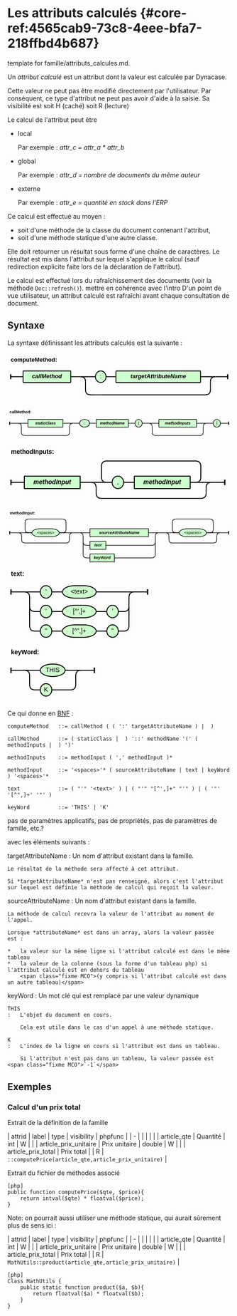 # Les attributs calculés {#core-ref:4565cab9-73c8-4eee-bfa7-218ffbd4b687}
 
<span class="fixme template"> template for famille/attributs_calcules.md.</span>

Un *attribut calculé* est un attribut dont la valeur est calculée par Dynacase.

<span class="fixme MCO"> Cette valeur ne peut pas être modifié directement par l'utilisateur. Par conséquent, ce type d'attribut ne peut pas avoir d'aide à la saisie. Sa visibilité est soit H (caché) soit R (lecture)</span>

Le calcul de l'attribut peut être

*   local
    
    Par exemple : *attr_c = attr_a * attr_b*

*   global
    
    Par exemple : *attr_d = nombre de documents du même auteur*

*   externe
    
    Par exemple : *attr_e = quantité en stock dans l'ERP*

Ce calcul est effectué au moyen :

*   soit d'une méthode de la classe du document contenant l'attribut,
*   soit d'une méthode statique d'une autre classe.

Elle doit retourner un résultat sous forme d'une chaîne de caractères.
Le résultat est mis dans l'attribut sur lequel s'applique le calcul
(sauf redirection explicite faite lors de la déclaration de l'attribut).

Le calcul est effectué lors du rafraîchissement des documents (voir la méthode `Doc::refresh()`). <span class="fixme MCO">mettre en cohérence avec l'intro</span>
D'un point de vue utilisateur, un attribut calculé est rafraîchi avant chaque consultation de document.

## Syntaxe

La syntaxe définissant les attributs calculés est la suivante :

<div class="grammar">

<svg width="544" height="132" viewBox="-8 -58 544 132 " xmlns="http://www.w3.org/2000/svg" version="1.1">
<defs><style type="text/css">.terminal_rect{fill:rgb(206,255,206);stroke:black;stroke-width:2;}.terminal_text{fill:black;font-family:Verdana,Sans-serif;text-anchor:middle;font-size:14px;}.symbol_rect{fill:rgb(206,255,206);stroke:black;stroke-width:2;}.symbol_text{fill:black;font-family:Verdana,Sans-serif;font-weight:bold;font-style:italic;text-anchor:middle;font-size:14px;}.path{fill:none;stroke:black;stroke-width:2;}.rule_text{fill:black;font-family:Verdana,Sans-serif;font-weight:bold;font-size:14px;}.rule_path_edge{fill:none;stroke:black;stroke-width:3;}</style></defs>
<text class="rule_text" x="0" y="-36" >computeMethod:</text>
<rect class="symbol_rect" x="30" y="-14" width="116" height="28" rx="1" />
<text class="symbol_text" x="88" y="4" >callMethod</text>
<rect class="terminal_rect" x="206" y="-14" width="26" height="28" rx="28" />
<text class="terminal_text" x="219" y="4" >:</text>
<rect class="symbol_rect" x="256" y="-14" width="206" height="28" rx="1" />
<text class="symbol_text" x="359" y="4" >targetAttributeName</text>
<path class="path" d="M232 0 L256 0" />
<path class="path" d="M206 44 L222 44" />
<path class="path" d="M170 0 L206 0 M170 0 Q182 0 182 12 M498 0 L462 0 M498 0 Q486 0 486 12" />
<path class="path" d="M194 44 L206 44 M194 44 Q182 44 182 32 L182 12 M474 44 L222 44 M474 44 Q486 44 486 32 L486 12" />
<path class="path" d="M146 0 L170 0" />
<path class="path" d="M0 0 L30 0 M528 0 L498 0" />
<path class="rule_path_edge" d="M0 -6 L0 6 M528 -6 L528 6" />
</svg>

<svg width="806" height="132" viewBox="-8 -58 806 132 " xmlns="http://www.w3.org/2000/svg" version="1.1">
<defs><style type="text/css">.terminal_rect{fill:rgb(206,255,206);stroke:black;stroke-width:2;}.terminal_text{fill:black;font-family:Verdana,Sans-serif;text-anchor:middle;font-size:14px;}.symbol_rect{fill:rgb(206,255,206);stroke:black;stroke-width:2;}.symbol_text{fill:black;font-family:Verdana,Sans-serif;font-weight:bold;font-style:italic;text-anchor:middle;font-size:14px;}.path{fill:none;stroke:black;stroke-width:2;}.rule_text{fill:black;font-family:Verdana,Sans-serif;font-weight:bold;font-size:14px;}.rule_path_edge{fill:none;stroke:black;stroke-width:3;}</style></defs>
<text class="rule_text" x="0" y="-36" >callMethod:</text>
<rect class="symbol_rect" x="66" y="-14" width="126" height="28" rx="1" />
<text class="symbol_text" x="129" y="4" >staticClass</text>
<path class="path" d="M66 44 L82 44" />
<path class="path" d="M30 0 L66 0 M30 0 Q42 0 42 12 M228 0 L192 0 M228 0 Q216 0 216 12" />
<path class="path" d="M54 44 L66 44 M54 44 Q42 44 42 32 L42 12 M204 44 L82 44 M204 44 Q216 44 216 32 L216 12" />
<rect class="terminal_rect" x="252" y="-14" width="36" height="28" rx="28" />
<text class="terminal_text" x="270" y="4" >::</text>
<rect class="symbol_rect" x="312" y="-14" width="116" height="28" rx="1" />
<text class="symbol_text" x="370" y="4" >methodName</text>
<rect class="terminal_rect" x="452" y="-14" width="26" height="28" rx="28" />
<text class="terminal_text" x="465" y="4" >(</text>
<rect class="symbol_rect" x="538" y="-14" width="136" height="28" rx="1" />
<text class="symbol_text" x="606" y="4" >methodInputs</text>
<path class="path" d="M538 44 L554 44" />
<path class="path" d="M502 0 L538 0 M502 0 Q514 0 514 12 M710 0 L674 0 M710 0 Q698 0 698 12" />
<path class="path" d="M526 44 L538 44 M526 44 Q514 44 514 32 L514 12 M686 44 L554 44 M686 44 Q698 44 698 32 L698 12" />
<rect class="terminal_rect" x="734" y="-14" width="26" height="28" rx="28" />
<text class="terminal_text" x="747" y="4" >)</text>
<path class="path" d="M228 0 L252 0" />
<path class="path" d="M288 0 L312 0" />
<path class="path" d="M428 0 L452 0" />
<path class="path" d="M478 0 L502 0" />
<path class="path" d="M710 0 L734 0" />
<path class="path" d="M0 0 L30 0 M790 0 L760 0" />
<path class="rule_path_edge" d="M0 -6 L0 6 M790 -6 L790 6" />
</svg>

<svg width="498" height="144" viewBox="-8 -86 498 144 " xmlns="http://www.w3.org/2000/svg" version="1.1">
<defs><style type="text/css">.terminal_rect{fill:rgb(206,255,206);stroke:black;stroke-width:2;}.terminal_text{fill:black;font-family:Verdana,Sans-serif;text-anchor:middle;font-size:14px;}.symbol_rect{fill:rgb(206,255,206);stroke:black;stroke-width:2;}.symbol_text{fill:black;font-family:Verdana,Sans-serif;font-weight:bold;font-style:italic;text-anchor:middle;font-size:14px;}.path{fill:none;stroke:black;stroke-width:2;}.rule_text{fill:black;font-family:Verdana,Sans-serif;font-weight:bold;font-size:14px;}.rule_path_edge{fill:none;stroke:black;stroke-width:3;}</style></defs>
<text class="rule_text" x="0" y="-64" >methodInputs:</text>
<rect class="symbol_rect" x="30" y="-14" width="126" height="28" rx="1" />
<text class="symbol_text" x="93" y="4" >methodInput</text>
<rect class="terminal_rect" x="228" y="-14" width="26" height="28" rx="28" />
<text class="terminal_text" x="241" y="4" >,</text>
<rect class="symbol_rect" x="278" y="-14" width="126" height="28" rx="1" />
<text class="symbol_text" x="341" y="4" >methodInput</text>
<path class="path" d="M254 0 L278 0" />
<path class="path" d="M228 0 L204 0 M216 0 Q204 0 204 -12 L204 -36 Q204 -48 216 -48 L416 -48 Q428 -48 428 -36 L428 -12 Q428 0 416 0 L404 0 L428 0" />
<path class="path" d="M228 0 L180 0 Q192 0 192 12 L192 24 Q192 36 204 36 L428 36 Q440 36 440 24 L440 12 Q440 0 452 0 L404 0 M180 0 L204 0 M428 0 L452 0" />
<path class="path" d="M156 0 L180 0" />
<path class="path" d="M0 0 L30 0 M482 0 L452 0" />
<path class="rule_path_edge" d="M0 -6 L0 6 M482 -6 L482 6" />
</svg>

<svg width="786" height="204" viewBox="-8 -86 786 204 " xmlns="http://www.w3.org/2000/svg" version="1.1">
<defs><style type="text/css">.terminal_rect{fill:rgb(206,255,206);stroke:black;stroke-width:2;}.terminal_text{fill:black;font-family:Verdana,Sans-serif;text-anchor:middle;font-size:14px;}.symbol_rect{fill:rgb(206,255,206);stroke:black;stroke-width:2;}.symbol_text{fill:black;font-family:Verdana,Sans-serif;font-weight:bold;font-style:italic;text-anchor:middle;font-size:14px;}.path{fill:none;stroke:black;stroke-width:2;}.rule_text{fill:black;font-family:Verdana,Sans-serif;font-weight:bold;font-size:14px;}.rule_path_edge{fill:none;stroke:black;stroke-width:3;}</style></defs>
<text class="rule_text" x="0" y="-64" >methodInput:</text>
<rect class="terminal_rect" x="78" y="-14" width="96" height="28" rx="28" />
<text class="terminal_text" x="126" y="4" >&lt;spaces&gt;</text>
<path class="path" d="M78 0 L54 0 M66 0 Q54 0 54 -12 L54 -36 Q54 -48 66 -48 L186 -48 Q198 -48 198 -36 L198 -12 Q198 0 186 0 L174 0 L198 0" />
<path class="path" d="M78 0 L30 0 Q42 0 42 12 L42 24 Q42 36 54 36 L198 36 Q210 36 210 24 L210 12 Q210 0 222 0 L174 0 M30 0 L54 0 M198 0 L222 0" />
<rect class="symbol_rect" x="282" y="-14" width="206" height="28" rx="1" />
<text class="symbol_text" x="385" y="4" >sourceAttributeName</text>
<rect class="symbol_rect" x="282" y="30" width="56" height="28" rx="1" />
<text class="symbol_text" x="310" y="48" >text</text>
<rect class="symbol_rect" x="282" y="74" width="86" height="28" rx="1" />
<text class="symbol_text" x="325" y="92" >keyWord</text>
<path class="path" d="M246 0 L282 0 M246 0 Q258 0 258 12 M524 0 L488 0 M524 0 Q512 0 512 12" />
<path class="path" d="M270 44 L282 44 M270 44 Q258 44 258 32 L258 12 M500 44 L338 44 M500 44 Q512 44 512 32 L512 12" />
<path class="path" d="M270 88 L282 88 M270 88 Q258 88 258 76 L258 32 M500 88 L368 88 M500 88 Q512 88 512 76 L512 32" />
<rect class="terminal_rect" x="596" y="-14" width="96" height="28" rx="28" />
<text class="terminal_text" x="644" y="4" >&lt;spaces&gt;</text>
<path class="path" d="M596 0 L572 0 M584 0 Q572 0 572 -12 L572 -36 Q572 -48 584 -48 L704 -48 Q716 -48 716 -36 L716 -12 Q716 0 704 0 L692 0 L716 0" />
<path class="path" d="M596 0 L548 0 Q560 0 560 12 L560 24 Q560 36 572 36 L716 36 Q728 36 728 24 L728 12 Q728 0 740 0 L692 0 M548 0 L572 0 M716 0 L740 0" />
<path class="path" d="M222 0 L246 0" />
<path class="path" d="M524 0 L548 0" />
<path class="path" d="M0 0 L30 0 M770 0 L740 0" />
<path class="rule_path_edge" d="M0 -6 L0 6 M770 -6 L770 6" />
</svg>

<svg width="324" height="176" viewBox="-8 -58 324 176 " xmlns="http://www.w3.org/2000/svg" version="1.1">
<defs><style type="text/css">.terminal_rect{fill:rgb(206,255,206);stroke:black;stroke-width:2;}.terminal_text{fill:black;font-family:Verdana,Sans-serif;text-anchor:middle;font-size:14px;}.symbol_rect{fill:rgb(206,255,206);stroke:black;stroke-width:2;}.symbol_text{fill:black;font-family:Verdana,Sans-serif;font-weight:bold;font-style:italic;text-anchor:middle;font-size:14px;}.path{fill:none;stroke:black;stroke-width:2;}.rule_text{fill:black;font-family:Verdana,Sans-serif;font-weight:bold;font-size:14px;}.rule_path_edge{fill:none;stroke:black;stroke-width:3;}</style></defs>
<text class="rule_text" x="0" y="-36" >text:</text>
<rect class="terminal_rect" x="66" y="-14" width="26" height="28" rx="28" />
<text class="terminal_text" x="79" y="4" >&apos;</text>
<rect class="terminal_rect" x="116" y="-14" width="76" height="28" rx="28" />
<text class="terminal_text" x="154" y="4" >&lt;text&gt;</text>
<path class="path" d="M92 0 L116 0" />
<rect class="terminal_rect" x="66" y="30" width="26" height="28" rx="28" />
<text class="terminal_text" x="79" y="48" >&apos;</text>
<rect class="terminal_rect" x="116" y="30" width="76" height="28" rx="28" />
<text class="terminal_text" x="154" y="48" >[^&apos;,]+</text>
<rect class="terminal_rect" x="216" y="30" width="26" height="28" rx="28" />
<text class="terminal_text" x="229" y="48" >&apos;</text>
<path class="path" d="M92 44 L116 44" />
<path class="path" d="M192 44 L216 44" />
<rect class="terminal_rect" x="66" y="74" width="26" height="28" rx="28" />
<text class="terminal_text" x="79" y="92" >&quot;</text>
<rect class="terminal_rect" x="116" y="74" width="76" height="28" rx="28" />
<text class="terminal_text" x="154" y="92" >[^&quot;,]+</text>
<rect class="terminal_rect" x="216" y="74" width="26" height="28" rx="28" />
<text class="terminal_text" x="229" y="92" >&quot;</text>
<path class="path" d="M92 88 L116 88" />
<path class="path" d="M192 88 L216 88" />
<path class="path" d="M30 0 L66 0 M30 0 Q42 0 42 12 M278 0 L192 0 M278 0 Q266 0 266 12" />
<path class="path" d="M54 44 L66 44 M54 44 Q42 44 42 32 L42 12 M254 44 L242 44 M254 44 Q266 44 266 32 L266 12" />
<path class="path" d="M54 88 L66 88 M54 88 Q42 88 42 76 L42 32 M254 88 L242 88 M254 88 Q266 88 266 76 L266 32" />
<path class="path" d="M0 0 L30 0 M308 0 L278 0" />
<path class="rule_path_edge" d="M0 -6 L0 6 M308 -6 L308 6" />
</svg>

<svg width="204" height="132" viewBox="-8 -58 204 132 " xmlns="http://www.w3.org/2000/svg" version="1.1">
<defs><style type="text/css">.terminal_rect{fill:rgb(206,255,206);stroke:black;stroke-width:2;}.terminal_text{fill:black;font-family:Verdana,Sans-serif;text-anchor:middle;font-size:14px;}.symbol_rect{fill:rgb(206,255,206);stroke:black;stroke-width:2;}.symbol_text{fill:black;font-family:Verdana,Sans-serif;font-weight:bold;font-style:italic;text-anchor:middle;font-size:14px;}.path{fill:none;stroke:black;stroke-width:2;}.rule_text{fill:black;font-family:Verdana,Sans-serif;font-weight:bold;font-size:14px;}.rule_path_edge{fill:none;stroke:black;stroke-width:3;}</style></defs>
<text class="rule_text" x="0" y="-36" >keyWord:</text>
<rect class="terminal_rect" x="66" y="-14" width="56" height="28" rx="28" />
<text class="terminal_text" x="94" y="4" >THIS</text>
<rect class="terminal_rect" x="66" y="30" width="26" height="28" rx="28" />
<text class="terminal_text" x="79" y="48" >K</text>
<path class="path" d="M30 0 L66 0 M30 0 Q42 0 42 12 M158 0 L122 0 M158 0 Q146 0 146 12" />
<path class="path" d="M54 44 L66 44 M54 44 Q42 44 42 32 L42 12 M134 44 L92 44 M134 44 Q146 44 146 32 L146 12" />
<path class="path" d="M0 0 L30 0 M188 0 L158 0" />
<path class="rule_path_edge" d="M0 -6 L0 6 M188 -6 L188 6" />
</svg>

</div>

Ce qui donne en [BNF][WP_BNF] :

    computeMethod   ::= callMethod ( ( ':' targetAttributeName ) |  )
    
    callMethod      ::= ( staticClass |  ) '::' methodName '(' ( methodInputs |  ) ')'
    
    methodInputs    ::= methodInput ( ',' methodInput )*
    
    methodInput     ::= '<spaces>'* ( sourceAttributeName | text | keyWord ) '<spaces>'*
    
    text            ::= ( "'" '<text>' ) | ( "'" "[^',]+" "'" ) | ( '"' '[^",]+' '"' )
    
    keyWord         ::= 'THIS' | 'K'

<span class="fixme MCO">pas de paramètres applicatifs, pas de propriétés, pas de paramètres de famille, etc.?</span>

avec les éléments suivants :

targetAttributeName
:   Un nom d'attribut existant dans la famille.
    
    Le résultat de la méthode sera affecté à cet attribut.
    
    Si *targetAttributeName* n'est pas renseigné, alors c'est l'attribut
    sur lequel est définie la méthode de calcul qui reçoit la valeur.

sourceAttributeName
:   Un nom d'attribut existant dans la famille.
    
    La méthode de calcul recevra la valeur de l'attribut au moment de l'appel.
    
    Lorsque *attributeName* est dans un array, alors la valeur passée est :
    
    *   la valeur sur la même ligne si l'attribut calculé est dans le même tableau
    *   la valeur de la colonne (sous la forme d'un tableau php) si l'attribut calculé est en dehors du tableau
        <span class="fixme MCO">(y compris si l'attribut calculé est dans un autre tableau)</span>

keyWord
:   Un mot clé qui est remplacé par une valeur dynamique
    
    THIS
    :   L'objet du document en cours.
        
        Cela est utile dans le cas d'un appel à une méthode statique.
    
    K
    :   L'index de la ligne en cours si l'attribut est dans un tableau.
        
        Si l'attribut n'est pas dans un tableau, la valeur passée est <span class="fixme MCO">`-1`</span>

## Exemples

### Calcul d'un prix total

Extrait de la définition de la famille

| attrid                | label         | type   | visibility | phpfunc                                             |
| -                     |               |        |            |                                                     |
| article_qte           | Quantité      | int    | W          |                                                     |
| article_prix_unitaire | Prix unitaire | double | W          |                                                     |
| article_prix_total    | Prix total    |        | R          | `::computePrice(article_qte,article_prix_unitaire)` |



Extrait du fichier de méthodes associé

    [php]
    public function computePrice($qte, $price){
        return intval($qte) * floatval($price);
    }

Note: on pourrait aussi utiliser une méthode statique, qui aurait sûrement plus de sens ici :

| attrid                | label         | type   | visibility | phpfunc                                                 |
| -                     |               |        |            |                                                         |
| article_qte           | Quantité      | int    | W          |                                                         |
| article_prix_unitaire | Prix unitaire | double | W          |                                                         |
| article_prix_total    | Prix total    |        | R          | `MathUtils::product(article_qte,article_prix_unitaire)` |

    [php]
    Class MathUtils {
        public static function product($a, $b){
            return floatval($a) * floatval($b);
        }
    }

<!-- links -->
[WP_BNF]: http://fr.wikipedia.org/wiki/Backus_Naur_Form "Définition de la Forme de Backus-Naur sur Wikipedia"